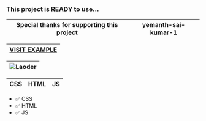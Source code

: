 ### This project is READY to use...

| Special thanks for supporting this project| yemanth-sai-kumar-1
|---|---|



|[VISIT EXAMPLE](https://bylickilabs.github.io/example.github.io/)|
|---|

|![Laoder](https://github.com/bylickilabs/Website-Loader/assets/109308073/3330aa36-2adc-4ab2-b810-1e3068f23f0b)|
|---|


| CSS | HTML | JS |
|---|---|---|

- ✅ CSS
- ✅ HTML
- ✅ JS

